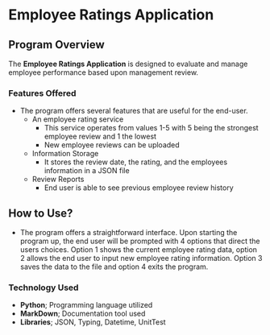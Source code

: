 # Employee Ratings Application

## Program Overview

The **Employee Ratings Application** is designed to evaluate and manage employee performance based upon management review.

### Features Offered

- The program offers several features that are useful for the end-user.
  - An employee rating service
    - This service operates from values 1-5 with 5 being the strongest employee review and 1 the lowest
    - New employee reviews can be uploaded 
  - Information Storage
    - It stores the review date, the rating, and the employees information in a JSON file
  - Review Reports
    - End user is able to see previous employee review history

## How to Use?

- The program offers a straightforward interface. Upon starting the program up, the end user will be prompted with 4
  options that direct the users choices. Option 1 shows the current employee rating data, option 2 allows the end user
  to input new employee rating information. Option 3 saves the data to the file and option 4 exits the program.

### Technology Used

- **Python**; Programming language utilized
- **MarkDown**; Documentation tool used
- **Libraries**; JSON, Typing, Datetime, UnitTest

      
